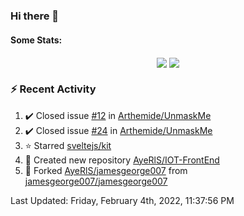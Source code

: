 ### Hi there 👋

#### Some Stats:
<p align="center">
    <img align="center" src="https://github-readme-stats.vercel.app/api?username=AyeRlS&hide=stars&count_private=true&theme=dark" />
    <img align="center" src="https://github-readme-stats.vercel.app/api/top-langs/?username=AyeRlS&hide=html,css,scss,less&langs_count=10&layout=compact&theme=dark" />
</p>
<!--
[![Anurag's github stats](https://github-readme-stats-chi-wheat.vercel.app/api?username=AyeRlS&hide=stars&count_private=true&theme=dracula)](https://github.com/anuraghazra/github-readme-stats)
[![Top Langs](https://github-readme-stats-chi-wheat.vercel.app/api/top-langs/?username=AyeRlS&hide=html,css,scss,less&langs_count=10&layout=compact&theme=dracula)](https://github.com/anuraghazra/github-readme-stats)
[![willianrod's wakatime stats](https://github-readme-stats.vercel.app/api/wakatime?username=Ayeris)](https://github.com/anuraghazra/github-readme-stats)
-->
<!--START_SECTION:waka-->

<!--END_SECTION:waka-->

### :zap: Recent Activity

<!--RECENT_ACTIVITY:start-->
1. ✔️ Closed issue [#12](https://github.com/Arthemide/UnmaskMe/issues/12) in [Arthemide/UnmaskMe](https://github.com/Arthemide/UnmaskMe)
2. ✔️ Closed issue [#24](https://github.com/Arthemide/UnmaskMe/issues/24) in [Arthemide/UnmaskMe](https://github.com/Arthemide/UnmaskMe)
3. ⭐ Starred [sveltejs/kit](https://github.com/sveltejs/kit)
4. 📔 Created new repository [AyeRlS/IOT-FrontEnd](https://github.com/AyeRlS/IOT-FrontEnd)
5. 🔱 Forked [AyeRlS/jamesgeorge007](https://github.com/AyeRlS/jamesgeorge007) from [jamesgeorge007/jamesgeorge007](https://github.com/jamesgeorge007/jamesgeorge007)
<!--RECENT_ACTIVITY:end-->

<!--RECENT_ACTIVITY:last_update-->
Last Updated: Friday, February 4th, 2022, 11:37:56 PM
<!--RECENT_ACTIVITY:last_update_end-->

<!--
**AyeRlS/AyeRlS** is a ✨ _special_ ✨ repository because its `README.md` (this file) appears on your GitHub profile.

Here are some ideas to get you started:

- 🔭 I’m currently working on ...
- 🌱 I’m currently learning ...
- 👯 I’m looking to collaborate on ...
- 🤔 I’m looking for help with ...
- 💬 Ask me about ...
- 📫 How to reach me: ...
- 😄 Pronouns: fucking hell
- ⚡ Fun fact: ...
-->
